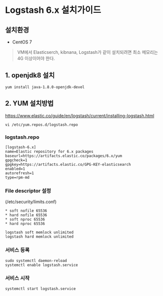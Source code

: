 # Logstash 6.x 설치가이드 

## 설치환경 
- CentOS 7 

> VM에서 Elasticserch, kibnana, Logstash가 같이 설치되려면 최소 메모리는 4G 이상이어야 한다. 


## 1. openjdk8 설치
```
yum install java-1.8.0-openjdk-devel
```

## 2. YUM 설치방법

https://www.elastic.co/guide/en/logstash/current/installing-logstash.html

```
vi /etc/yum.repos.d/logstash.repo
```


### logstash.repo

```
[logstash-6.x]
name=Elastic repository for 6.x packages
baseurl=https://artifacts.elastic.co/packages/6.x/yum
gpgcheck=1
gpgkey=https://artifacts.elastic.co/GPG-KEY-elasticsearch
enabled=1
autorefresh=1
type=rpm-md
```


### File descriptor 설정
(/etc/security/limits.conf)

```
* soft nofile 65536
* hard nofile 65536
* soft nproc 65536
* hard nproc 65536

logstash soft memlock unlimited
logstash hard memlock unlimited
```


### 서비스 등록 
```
sudo systemctl daemon-reload
systemctl enable logstash.service
```

### 서비스 시작
```
systemctl start logstash.service




